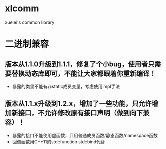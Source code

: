 # xlcomm
xuelei's common library

# 二进制兼容
## 版本从1.1.0升级到1.1.1，修复了个小bug，使用者只需要替换动态库即可，不能让大家都跟着你重新编译！
- 暴露的类里不能有非static成员变量，考虑使用impl手法
## 版本从1.1.x升级到1.2.x，增加了一些功能，只允许增加新接口，不允许修改原有接口声明（做到向下兼容）！
- 暴露的接口不能使用虚函数，只用普通成员函数/静态函数/namespace函数
- 回调函数用C++11的std::function std::bind代替
